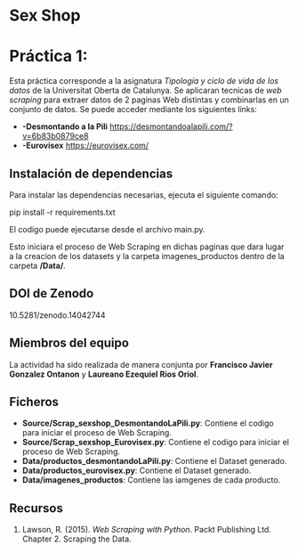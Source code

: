 # Sex Shop
# Práctica 1: 
Esta práctica corresponde a la asignatura _Tipología y ciclo de vida de los datos_ de la Universitat Oberta de Catalunya. Se aplicaran tecnicas de _web scraping_ para extraer datos de 2 paginas Web distintas y combinarlas en un conjunto de datos.
Se puede acceder mediante los siguientes links: 
* **-Desmontando a la Pili** https://desmontandoalapili.com/?v=6b83b0879ce8
* **-Eurovisex** https://eurovisex.com/

## Instalación de dependencias

Para instalar las dependencias necesarias, ejecuta el siguiente comando:

pip install -r requirements.txt

El codigo puede ejecutarse desde el archivo main.py.

Esto iniciara el proceso de Web Scraping en dichas paginas que dara lugar a la creacion de los datasets y la carpeta imagenes_productos dentro de la carpeta **/Data/**.


## DOI de Zenodo
10.5281/zenodo.14042744


## Miembros del equipo

La actividad ha sido realizada de manera conjunta por **Francisco Javier Gonzalez Ontanon** y **Laureano Ezequiel Rios Oriol**.

## Ficheros

* **Source/Scrap_sexshop_DesmontandoLaPili.py**: Contiene el codigo para iniciar el proceso de Web Scraping.
* **Source/Scrap_sexshop_Eurovisex.py**: Contiene el codigo para iniciar el proceso de Web Scraping.
* **Data/productos_desmontandoLaPili.py**: Contiene el Dataset generado.
* **Data/productos_eurovisex.py**: Contiene el Dataset generado.
* **Data/imagenes_productos**: Contiene las iamgenes de cada producto.

## Recursos

1. Lawson, R. (2015). _Web Scraping with Python_. Packt Publishing Ltd. Chapter 2. Scraping the Data.
